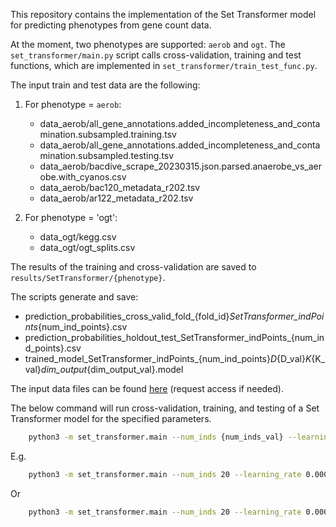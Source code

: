
This repository contains the implementation of the Set Transformer model for predicting phenotypes from gene count data.  

At the moment, two phenotypes are supported: `aerob` and `ogt`.
The `set_transformer/main.py` script calls cross-validation, training and test functions, which are implemented in `set_transformer/train_test_func.py`. 

The input train and test data are the following:

1. For phenotype  = `aerob`:
    - data_aerob/all_gene_annotations.added_incompleteness_and_contamination.subsampled.training.tsv
    - data_aerob/all_gene_annotations.added_incompleteness_and_contamination.subsampled.testing.tsv
    - data_aerob/bacdive_scrape_20230315.json.parsed.anaerobe_vs_aerobe.with_cyanos.csv
    - data_aerob/bac120_metadata_r202.tsv
    - data_aerob/ar122_metadata_r202.tsv

2. For phenotype  = 'ogt':
    - data_ogt/kegg.csv
    - data_ogt/ogt_splits.csv

The results of the training and cross-validation are saved to `results/SetTransformer/{phenotype}`. 

The scripts generate and save:
- prediction_probabilities_cross_valid_fold_{fold_id}_SetTransformer_indPoints_{num_ind_points}.csv
- prediction_probabilities_holdout_test_SetTransformer_indPoints_{num_ind_points}.csv
- trained_model_SetTransformer_indPoints_{num_ind_points}_D_{D_val}_K_{K_val}_dim_output_{dim_output_val}.model

The input data files can be found  [here](https://office365oist-my.sharepoint.com/:f:/g/personal/a-koldaeva_oist_jp/Es-FfClDP6JFgNvpg0ga1aEB_v3foyEEJQ2oED3Ic-dTrw?email=GERGELY.SZOLLOSI%40OIST.JP&e=y5R136) (request access if needed).



The below command will run cross-validation, training, and testing of a Set Transformer model for the specified parameters.    
```bash
    python3 -m set_transformer.main --num_inds {num_inds_val} --learning_rate {learning_rate_val} --num_epochs {num_epochs_val} --batch_size {batch_size_val} --phenotype [ogt/aerob]
```
E.g.
```bash
    python3 -m set_transformer.main --num_inds 20 --learning_rate 0.0001 --num_epochs 10 --batch_size 32 --phenotype ogt
```
Or

```bash
    python3 -m set_transformer.main --num_inds 20 --learning_rate 0.0001 --num_epochs 10 --batch_size 32 --phenotype aerob
```
